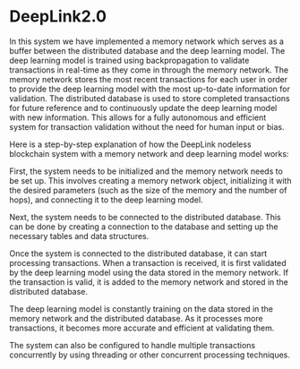 # DeepLink2.0
In this system we have implemented a memory network which serves as a buffer between the distributed database and the deep learning model. The deep learning model is trained using backpropagation to validate transactions in real-time as they come in through the memory network. The memory network stores the most recent transactions for each user in order to provide the deep learning model with the most up-to-date information for validation. The distributed database is used to store completed transactions for future reference and to continuously update the deep learning model with new information. This allows for a fully autonomous and efficient system for transaction validation without the need for human input or bias.

Here is a step-by-step explanation of how the DeepLink nodeless blockchain system with a memory network and deep learning model works:

First, the system needs to be initialized and the memory network needs to be set up. This involves creating a memory network object, initializing it with the desired parameters (such as the size of the memory and the number of hops), and connecting it to the deep learning model.

Next, the system needs to be connected to the distributed database. This can be done by creating a connection to the database and setting up the necessary tables and data structures.

Once the system is connected to the distributed database, it can start processing transactions. When a transaction is received, it is first validated by the deep learning model using the data stored in the memory network. If the transaction is valid, it is added to the memory network and stored in the distributed database.

The deep learning model is constantly training on the data stored in the memory network and the distributed database. As it processes more transactions, it becomes more accurate and efficient at validating them.

The system can also be configured to handle multiple transactions concurrently by using threading or other concurrent processing techniques.

